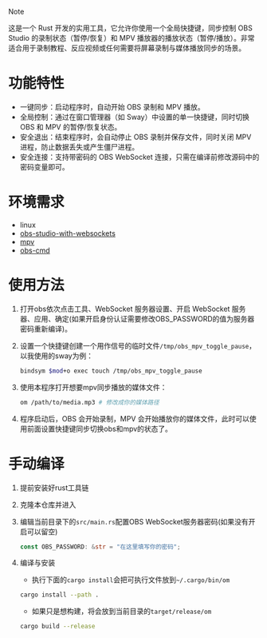 > [!NOTE]  
> 这是一个 Rust 开发的实用工具，它允许你使用一个全局快捷键，同步控制 OBS Studio 的录制状态（暂停/恢复）和 MPV 播放器的播放状态（暂停/播放）。非常适合用于录制教程、反应视频或任何需要将屏幕录制与媒体播放同步的场景。

# 功能特性

* 一键同步：启动程序时，自动开始 OBS 录制和 MPV 播放。
* 全局控制：通过在窗口管理器（如 Sway）中设置的单一快捷键，同时切换 OBS 和 MPV 的暂停/恢复状态。
* 安全退出：结束程序时，会自动停止 OBS 录制并保存文件，同时关闭 MPV 进程，防止数据丢失或产生僵尸进程。
* 安全连接：支持带密码的 OBS WebSocket 连接，只需在编译前修改源码中的密码变量即可。

# 环境需求

* linux
* [obs-studio-with-websockets](https://github.com/obsproject/obs-websocket)
* [mpv](https://mpv.io/installation/)
* [obs-cmd](https://github.com/grigio/obs-cmd)

# 使用方法

1. 打开obs依次点击工具、WebSocket 服务器设置、开启 WebSocket 服务器、应用、确定(如果开启身份认证需要修改OBS_PASSWORD的值为服务器密码重新编译)。
2. 设置一个快捷键创建一个用作信号的临时文件`/tmp/obs_mpv_toggle_pause`，以我使用的sway为例：

    ```bash
    bindsym $mod+o exec touch /tmp/obs_mpv_toggle_pause
    ```

3. 使用本程序打开想要mpv同步播放的媒体文件：

    ```bash
    om /path/to/media.mp3 # 修改成你的媒体路径
    ```

4. 程序启动后，OBS 会开始录制，MPV 会开始播放你的媒体文件，此时可以使用前面设置快捷键同步切换obs和mpv的状态了。

# 手动编译

1. 提前安装好rust工具链
2. 克隆本仓库并进入
3. 编辑当前目录下的`src/main.rs`配置OBS WebSocket服务器密码(如果没有开启可以留空)

    ```rust
    const OBS_PASSWORD: &str = "在这里填写你的密码";
    ```
    
4. 编译与安装

    * 执行下面的`cargo install`会把可执行文件放到`~/.cargo/bin/om`

    ```bash
    cargo install --path .
    ```

    * 如果只是想构建，将会放到当前目录的`target/release/om`

    ```bash
    cargo build --release
    ```
